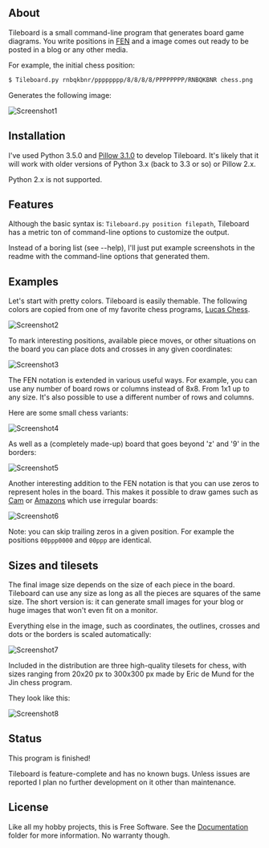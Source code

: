 
## About

Tileboard is a small command-line program that generates board game diagrams.
You write positions in [FEN][] and a image comes out ready to be posted in a blog
or any other media.

[FEN]: https://en.wikipedia.org/wiki/Forsyth-Edwards_Notation

For example, the initial chess position:

```bash
$ Tileboard.py rnbqkbnr/pppppppp/8/8/8/8/PPPPPPPP/RNBQKBNR chess.png
```

Generates the following image:

![Screenshot1](https://raw.github.com/Beluki/Tileboard/master/Screenshot/Screenshot1.png)

## Installation

I've used Python 3.5.0 and [Pillow 3.1.0][] to develop Tileboard. It's likely that it
will work with older versions of Python 3.x (back to 3.3 or so) or Pillow 2.x.

Python 2.x is not supported.

[Pillow 3.1.0]: https://pypi.python.org/pypi/Pillow/3.1.0

## Features

Although the basic syntax is: `Tileboard.py position filepath`, Tileboard
has a metric ton of command-line options to customize the output.

Instead of a boring list (see --help), I'll just put example screenshots in the readme
with the command-line options that generated them.

## Examples

Let's start with pretty colors. Tileboard is easily themable. The following colors
are copied from one of my favorite chess programs, [Lucas Chess][].

[Lucas Chess]: https://www-lucaschess.rhcloud.com/index.html

![Screenshot2](https://raw.github.com/Beluki/Tileboard/master/Screenshot/Screenshot2.png)

To mark interesting positions, available piece moves, or other situations on the board
you can place dots and crosses in any given coordinates:

![Screenshot3](https://raw.github.com/Beluki/Tileboard/master/Screenshot/Screenshot3.png)

The FEN notation is extended in various useful ways. For example, you can use any number
of board rows or columns instead of 8x8. From 1x1 up to any size. It's also possible to
use a different number of rows and columns.

Here are some small chess variants:

![Screenshot4](https://raw.github.com/Beluki/Tileboard/master/Screenshot/Screenshot4.png)

As well as a (completely made-up) board that goes beyond 'z' and '9' in the borders:

![Screenshot5](https://raw.github.com/Beluki/Tileboard/master/Screenshot/Screenshot5.png)

Another interesting addition to the FEN notation is that you can use zeros to represent holes
in the board. This makes it possible to draw games such as [Cam][] or [Amazons][] which use
irregular boards:

[Cam]: http://www.worldcamelotfederation.com
[Amazons]: https://en.wikipedia.org/wiki/Game_of_the_Amazons

![Screenshot6](https://raw.github.com/Beluki/Tileboard/master/Screenshot/Screenshot6.png)

Note: you can skip trailing zeros in a given position. For example the positions `00ppp0000`
and `00ppp` are identical.

## Sizes and tilesets

The final image size depends on the size of each piece in the board. Tileboard can use any size
as long as all the pieces are squares of the same size. The short version is: it can generate
small images for your blog or huge images that won't even fit on a monitor.

Everything else in the image, such as coordinates, the outlines, crosses and dots or the borders
is scaled automatically:

![Screenshot7](https://raw.github.com/Beluki/Tileboard/master/Screenshot/Screenshot7.png)

Included in the distribution are three high-quality tilesets for chess, with sizes ranging
from 20x20 px to 300x300 px made by Eric de Mund for the Jin chess program.

They look like this:

![Screenshot8](https://raw.github.com/Beluki/Tileboard/master/Screenshot/Screenshot8.png)

## Status

This program is finished!

Tileboard is feature-complete and has no known bugs. Unless issues are reported
I plan no further development on it other than maintenance.

## License

Like all my hobby projects, this is Free Software. See the [Documentation][]
folder for more information. No warranty though.

[Documentation]: https://github.com/Beluki/Tileboard/tree/master/Documentation

